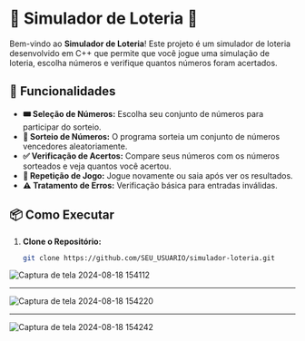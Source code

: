 # 🎰 Simulador de Loteria 🎰

Bem-vindo ao **Simulador de Loteria**! Este projeto é um simulador de loteria desenvolvido em C++ que permite que você jogue uma simulação de loteria, escolha números e verifique quantos números foram acertados. 

## 🚀 Funcionalidades

- **🎟️ Seleção de Números:** Escolha seu conjunto de números para participar do sorteio.
- **🎲 Sorteio de Números:** O programa sorteia um conjunto de números vencedores aleatoriamente.
- **✅ Verificação de Acertos:** Compare seus números com os números sorteados e veja quantos você acertou.
- **🔄 Repetição de Jogo:** Jogue novamente ou saia após ver os resultados.
- **⚠️ Tratamento de Erros:** Verificação básica para entradas inválidas.

## 📦 Como Executar

1. **Clone o Repositório:**
   ```bash
   git clone https://github.com/SEU_USUARIO/simulador-loteria.git
![Captura de tela 2024-08-18 154112](https://github.com/user-attachments/assets/44269e23-e7ef-48f4-ab5f-44c33286aaf5)

*********************************************************************************************************************

![Captura de tela 2024-08-18 154220](https://github.com/user-attachments/assets/69395335-169d-4797-bbbb-e96b8e974fd7)

*********************************************************************************************************************

![Captura de tela 2024-08-18 154242](https://github.com/user-attachments/assets/1692bd35-3585-4ccb-b2eb-ef21ec45fa5a)
